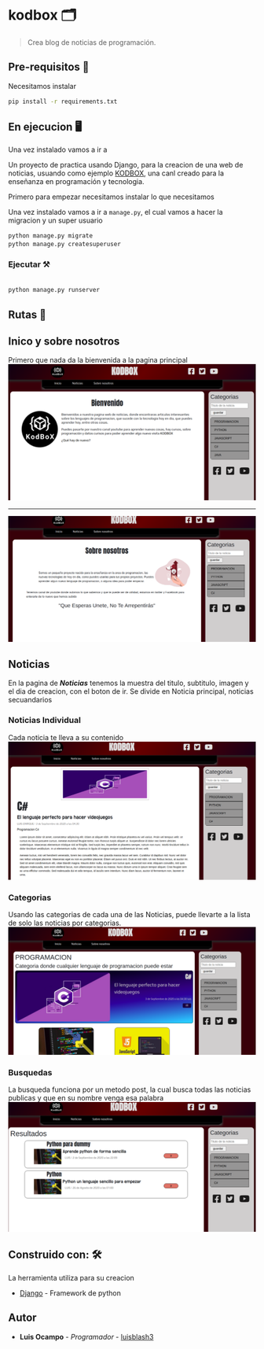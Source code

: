 # kodbox 🗂
> Crea blog de noticias de programación.

## Pre-requisitos 🔧
Necesitamos instalar

```bash
pip install -r requirements.txt
```

## En ejecucion 🖥
Una vez instalado vamos a ir a 

Un proyecto de practica usando Django, para la creacion de una web de noticias, usuando como ejemplo [KODBOX](https://www.youtube.com/channel/UCoEIYAsPco1b1AKyDDVi3fg), una canl creado para la enseñanza en programación y tecnologia.

Primero para empezar necesitamos instalar lo que necesitamos


Una vez instalado vamos a ir a `manage.py`, el cual vamos a hacer la migracion y un super usuario

```bash
python manage.py migrate
python manage.py createsuperuser

```
### Ejecutar ⚒

```bash

python manage.py runserver

```

## Rutas 🔰

## Inico y sobre nosotros
Primero que nada da la bienvenida a la pagina principal
<br>
<img src="github/Bienvenida.png" alt="Bienvenido">
<hr>
<img src="github/sobre.png" alt="Sobre Nosotros">
<br>

## Noticias
En la pagina de ***Noticias*** tenemos la muestra del titulo, subtitulo, imagen y el dia de creacion, con el boton de ir.
Se divide en Noticia principal, noticias secuandarios
<br>

### Noticias Individual
Cada noticia te lleva a su contenido
<br>
<img src="github/noticiaIndividual.png" alt="Noticias Individual">
<br>

### Categorias
Usando las categorias de cada una de las Noticias, puede llevarte a la lista de solo las noticias por categorias.
<br>
<img src="github/porCategorias.png" alt="Categorias">
<br>

### Busquedas
La busqueda funciona por un metodo post, la cual busca todas las noticias publicas y que en su nombre venga esa palabra
<br>
<img src="github/porBusqueda.png" alt="Busquedas">
<br>

## Construido con: 🛠

La herramienta utiliza para su creacion

* [Django](https://www.djangoproject.com/) - Framework de python

## Autor
* **Luis Ocampo** - *Programador* - [luisblash3](https://twitter.com/luisblash3)

